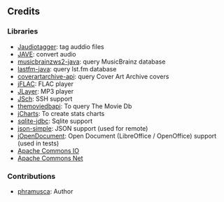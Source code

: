 ## Credits

###  Libraries

* [Jaudiotagger](http://www.jthink.net/jaudiotagger/): tag auddio files
* [JAVE](http://www.sauronsoftware.it/projects/jave/): convert audio
* [musicbrainzws2-java](https://github.com/schnatterer/musicbrainzws2-java): query MusicBrainz database
* [lastfm-java](https://github.com/jkovacs/lastfm-java): query lst.fm database
* [coverartarchive-api](https://github.com/lastfm/coverartarchive-api): query Cover Art Archive covers
* [jFLAC](http://jflac.sourceforge.net/): FLAC player
* [JLayer](http://www.javazoom.net/javalayer/javalayer.html): MP3 player
* [JSch](http://www.jcraft.com/jsch/): SSH support
* [themoviedbapi](https://github.com/holgerbrandl/themoviedbapi): To query The Movie Db
* [jCharts](http://jcharts.sourceforge.net/): To create stats charts
* [sqlite-jdbc](https://bitbucket.org/xerial/sqlite-jdbc): Sqlite support
* [json-simple](https://github.com/fangyidong/json-simple): JSON support (used for remote)
* [jOpenDocument](http://jopendocument.org/): Open Document (LibreOffice / OpenOffice) support (used in tests)
* [Apache Commons IO](https://commons.apache.org/proper/commons-io/)
* [Apache Commons Net](https://commons.apache.org/proper/commons-net/)

### Contributions

* [phramusca](https://github.com/phramusca): Author
